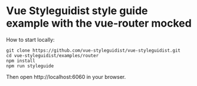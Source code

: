 # Vue Styleguidist style guide example with the vue-router mocked

How to start locally:

```
git clone https://github.com/vue-styleguidist/vue-styleguidist.git
cd vue-styleguidist/examples/router
npm install
npm run styleguide
```

Then open http://localhost:6060 in your browser.
